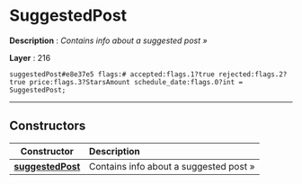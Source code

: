 # SuggestedPost

**Description** : *Contains info about a suggested post &raquo;*

**Layer** : 216

```tl
suggestedPost#e8e37e5 flags:# accepted:flags.1?true rejected:flags.2?true price:flags.3?StarsAmount schedule_date:flags.0?int = SuggestedPost;
```

---

## Constructors

| Constructor | Description |
| :---: | :--- |
| [**suggestedPost**](constructor/suggestedPost) | Contains info about a suggested post » |